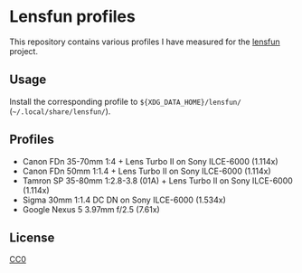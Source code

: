 # Lensfun profiles
This repository contains various profiles I have measured for the [lensfun](http://lensfun.sourceforge.net/lensfun) project.

## Usage
Install the corresponding profile to `${XDG_DATA_HOME}/lensfun/` (`~/.local/share/lensfun/`).

## Profiles
* Canon FDn 35-70mm 1:4 + Lens Turbo II on Sony ILCE-6000 (1.114x)
* Canon FDn 50mm 1:1.4 + Lens Turbo II on Sony ILCE-6000 (1.114x)
* Tamron SP 35-80mm 1:2.8-3.8 (01A) + Lens Turbo II on Sony ILCE-6000 (1.114x)
* Sigma 30mm 1:1.4 DC DN on Sony ILCE-6000 (1.534x)
* Google Nexus 5 3.97mm f/2.5 (7.61x)

## License
[CC0](https://creativecommons.org/publicdomain/zero/1.0/)
